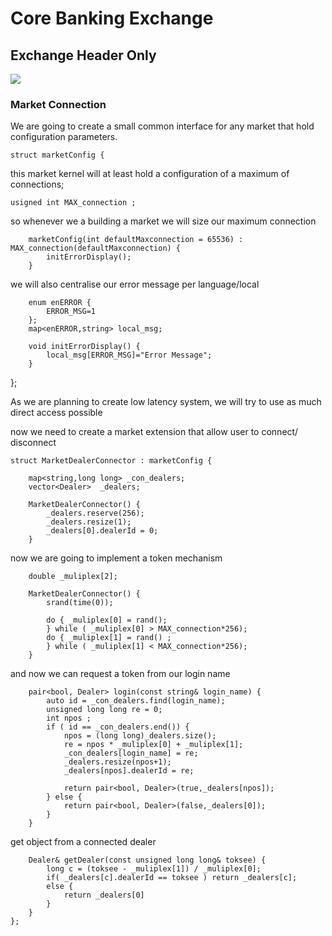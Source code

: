 
# Core Banking Exchange

##  Exchange Header Only

[![](https://mermaid.ink/img/pako:eNpNkM-KAjEMxl8l5KSs8wJzEOYPC3sQllVPUw-lE7XrTuq26UEc332jI7INhNJ8v-8jvaILPWGJh2jPR9i0hkFP1VUc-DKEnHZQFMvxi34zJYEmMJMTH3iEerYJJ2I4EFO0EuJ8gus7Ac2s9t-TtISXGxQP5qlsHt4rG08ksGWvGfDRE4vfe-2wTRRHaLtPij4JsaO3FUn0Lu3-G6wpJY15oZZlhPfu6Vs5p3MFpgLABQ4UB-t73ft6fzEoRxrIYKnXXjGDhm-qs1nC-sIOS4mZFpjPvRVqvdXvGrDc259Etz_c-G2j?type=png)](https://mermaid.live/edit#pako:eNpNkM-KAjEMxl8l5KSs8wJzEOYPC3sQllVPUw-lE7XrTuq26UEc332jI7INhNJ8v-8jvaILPWGJh2jPR9i0hkFP1VUc-DKEnHZQFMvxi34zJYEmMJMTH3iEerYJJ2I4EFO0EuJ8gus7Ac2s9t-TtISXGxQP5qlsHt4rG08ksGWvGfDRE4vfe-2wTRRHaLtPij4JsaO3FUn0Lu3-G6wpJY15oZZlhPfu6Vs5p3MFpgLABQ4UB-t73ft6fzEoRxrIYKnXXjGDhm-qs1nC-sIOS4mZFpjPvRVqvdXvGrDc259Etz_c-G2j)

### Market Connection 

We are going to create a small common interface for any market that hold configuration parameters.

```
struct marketConfig {
```

  this market kernel will at least hold a configuration of a maximum of connections;
  
```  
usigned int MAX_connection ;
```

  so whenever we a building a market we will size our maximum connection

``` 
    marketConfig(int defaultMaxconnection = 65536) : MAX_connection(defaultMaxconnection) {
        initErrorDisplay();
    }
``` 

  we will also centralise our error message per language/local
```  
    enum enERROR {
        ERROR_MSG=1
    };
    map<enERROR,string> local_msg;

    void initErrorDisplay() {
        local_msg[ERROR_MSG]="Error Message";
    }
```   

};

As we are planning to create low latency system, we will try to use as much direct access possible

now we need to create a market extension that allow user to connect/ disconnect 

``` 
struct MarketDealerConnector : marketConfig {
 
    map<string,long long> _con_dealers;
    vector<Dealer>  _dealers;

    MarketDealerConnector() {
        _dealers.reserve(256);
        _dealers.resize(1);
        _dealers[0].dealerId = 0;
    }
```

   now we are going to implement a token mechanism

```
    double _muliplex[2];
    
    MarketDealerConnector() {
        srand(time(0));
        
        do { _muliplex[0] = rand();
        } while ( _muliplex[0] > MAX_connection*256);
        do { _muliplex[1] = rand() ;
        } while ( _muliplex[1] < MAX_connection*256);     
    }
```
  and now we can request a token from our login name

```
    pair<bool, Dealer> login(const string& login_name) {
        auto id = _con_dealers.find(login_name);
        unsigned long long re = 0;
        int npos ;
        if ( id == _con_dealers.end()) {
            npos = (long long)_dealers.size();
            re = npos * _muliplex[0] + _muliplex[1];
            _con_dealers[login_name] = re;
            _dealers.resize(npos+1);
            _dealers[npos].dealerId = re;
            
            return pair<bool, Dealer>(true,_dealers[npos]);
        } else {
            return pair<bool, Dealer>(false,_dealers[0]);
        }
    }
```

  get object from a connected dealer
  
```
    Dealer& getDealer(const unsigned long long& toksee) {
        long c = (toksee - _muliplex[1]) / _muliplex[0];
        if( _dealers[c].dealerId == toksee ) return _dealers[c];
        else {
            return _dealers[0]
        }
    }
};
``` 
